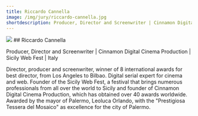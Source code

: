 ```yaml
---
title: Riccardo Cannella
image: /img/jury/riccardo-cannella.jpg
shortdescription: Producer, Director and Screenwriter | Cinnamon Digital Cinema Production | Sicily Web Fest | Italy
---
```

<img src="/img/jury/riccardo-cannella.jpg">
## Riccardo Cannella

Producer, Director and Screenwriter | Cinnamon Digital Cinema Production | Sicily Web Fest | Italy

Director, producer and screenwriter, winner of 8 international awards for best director, from Los Angeles to Bilbao. Digital serial expert for cinema and web. Founder of the Sicily Web Fest, a festival that brings numerous professionals from all over the world to Sicily and founder of Cinnamon Digital Cinema Production, which has obtained over 40 awards worldwide. Awarded by the mayor of Palermo, Leoluca Orlando, with the "Prestigiosa Tessera del Mosaico" as excellence for the city of Palermo.

